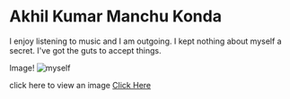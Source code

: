 # Akhil Kumar Manchu Konda

I enjoy listening to music and I am outgoing. I kept nothing about myself a secret. I've got the guts to accept things.

Image! ![myself](https://github.com/akhilmk2407/assignment2-Manchukonda/blob/main/akhil.jpg)

click here to view an image [Click Here](https://github.com/akhilmk2407/assignment2-Manchukonda/blob/main/akhil.jpg)

